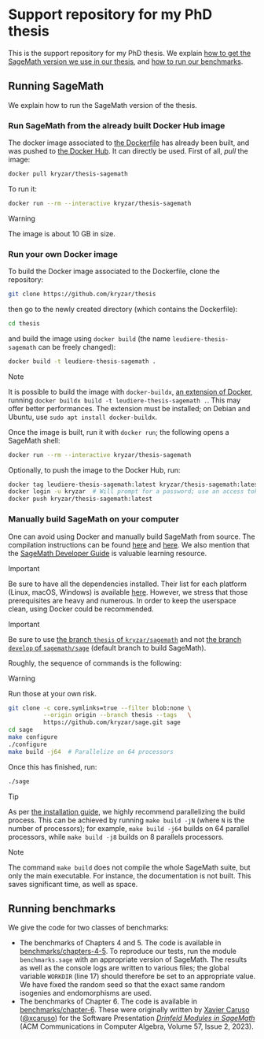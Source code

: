 # Support repository for my PhD thesis

This is the support repository for my PhD thesis. We explain [how to get the
SageMath version we use in our thesis](#running-sagemath), and [how to run our benchmarks](#running-benchmarks).

## Running SageMath

We explain how to run the SageMath version of the thesis.

### Run SageMath from the already built Docker Hub image

The docker image associated to [the Dockerfile](Dockerfile) has already been built, and was pushed to [the Docker Hub](https://hub.docker.com/repository/docker/kryzar/thesis-sagemath). It can directly be used. First of all, *pull* the image:

```bash
docker pull kryzar/thesis-sagemath
```

To run it:

```bash
docker run --rm --interactive kryzar/thesis-sagemath
```

> [!WARNING]
> The image is about 10 GB in size.

### Run your own Docker image

To build the Docker image associated to the Dockerfile, clone
the repository:

```bash
git clone https://github.com/kryzar/thesis
```

then go to the newly created directory (which contains the Dockerfile):

```bash
cd thesis
```

and build the image using `docker build` (the name `leudiere-thesis-sagemath` can be freely changed):

```bash
docker build -t leudiere-thesis-sagemath .
```

> [!NOTE]
> It is possible to build the image with `docker-buildx`, [an extension of Docker](https://docs.docker.com/reference/cli/docker/buildx/), running `docker buildx build -t leudiere-thesis-sagemath .`. This may offer better performances. The extension must be installed; on Debian and Ubuntu, use `sudo apt install docker-buildx`.

Once the image is built, run it with `docker run`; the following opens a SageMath shell:

```bash
docker run --rm --interactive kryzar/thesis-sagemath
```

Optionally, to push the image to the Docker Hub, run:

```bash
docker tag leudiere-thesis-sagemath:latest kryzar/thesis-sagemath:latest
docker login -u kryzar  # Will prompt for a password; use an access token
docker push kryzar/thesis-sagemath:latest
```

### Manually build SageMath on your computer

One can avoid using Docker and manually build SageMath from source. The compilation instructions can be found [here](https://doc.sagemath.org/html/en/installation/source.html) and [here](https://github.com/sagemath/sage/?tab=readme-ov-file#instructions-to-build-from-source). We also mention that the [SageMath Developer Guide](https://doc.sagemath.org/html/en/developer/index.html) is valuable learning resource.

> [!IMPORTANT]
> Be sure to have all the dependencies installed. Their list for each platform (Linux, macOS, Windows) is available [here](https://github.com/sagemath/sage/?tab=readme-ov-file#instructions-to-build-from-source). However, we stress that those prerequisites are heavy and numerous. In order to keep the userspace clean, using Docker could be recommended.

> [!IMPORTANT]
> Be sure to use [the branch `thesis` of `kryzar/sagemath`](https://github.com/kryzar/sage/tree/thesis) and not [the branch `develop` of `sagemath/sage`](https://github.com/sagemath/sage) (default branch to build SageMath).

Roughly, the sequence of commands is the following:

> [!WARNING]
> Run those at your own risk.

```bash
git clone -c core.symlinks=true --filter blob:none \
          --origin origin --branch thesis --tags   \
          https://github.com/kryzar/sage.git sage
cd sage
make configure
./configure
make build -j64  # Parallelize on 64 processors
```
Once this has finished, run:

```bash
./sage
```

> [!TIP]
> As per [the installation guide](https://github.com/sagemath/sage), we highly recommend parallelizing the build process. This can be achieved by running `make build -jN` (where `N` is the number of processors); for example, `make build -j64` builds on 64 parallel processors, while `make build -j8` builds on 8 parallels processors.

> [!NOTE]
> The command `make build` does not compile the whole SageMath suite, but only the main executable. For instance, the documentation is not built. This saves significant time, as well as space.

## Running benchmarks

We give the code for two classes of benchmarks:
- The benchmarks of Chapters 4 and 5. The code is available in [benchmarks/chapters-4-5](benchmarks/chapters-4-5). To reproduce our tests, run the module `benchmarks.sage` with an appropriate version of SageMath. The results as well as the console logs are written to various files; the global variable `WORKDIR` (line 17) should therefore be set to an appropriate value. We have fixed the random seed so that the exact same random isogenies and endomorphisms are used.
- The benchmarks of Chapter 6. The code is available in [benchmarks/chapter-6](benchmarks/chapter-6). These were originally written by [Xavier Caruso](https://xavier.caruso.ovh/) ([@xcaruso](https://github.com/xcaruso)) for the Software Presentation [*Drinfeld Modules in SageMath*](https://dl.acm.org/doi/10.1145/3614408.3614417) (ACM Communications in Computer Algebra, Volume 57, Issue 2, 2023).

